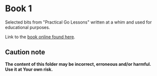 # Book 1

Selected bits from "Practical Go Lessons" written at a whim and used for educational purposes.

Link to the [book online found here](https://www.practical-go-lessons.com/).

## Caution note

**The content of this folder may be incorrect, erroneous and/or harmful. Use it at Your own risk.**
